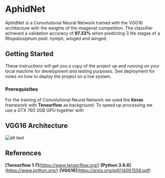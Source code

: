 # AphidNet

AphidNet is a Convolutional Neural Network trained with the VGG16 architecture with the weights of the imagenet competition. The classifier achieved a validation accuracy of **97.33%** when predicting 3 life stages of a _Rhopalosiphum padi_: nymph, winged and winged.

## Getting Started

These instructions will get you a copy of the project up and running on your local machine for development and testing purposes. See deployment for notes on how to deploy the project on a live system.

### Prerequisites

For the training of Convolutional Neural Network we used the **Keras** framework with **Tensorflow** as background. To speed up processing we use a GTX 760 2GB GPU together with

## VGG16 Architecture

![alt text](https://github.com/brunobelloni/aphid-net/blob/master/readme/vgg16.png)

## References

**[Tensorflow 1.7]**(https://www.tensorflow.org/)
**[Python 3.6.6]**(https://www.python.org/)
**[VGG16]**(https://arxiv.org/pdf/1409.1556.pdf)
